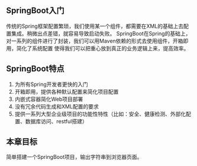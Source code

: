 ## SpringBoot入门
传统的Spring框架配置繁琐，我们使用某一个组件，都需要在XML的基础上去配置集成。稍微出点差错，就容易导致启动失败。
SpringBoot在Spring的基础上，对一系列的组件进行了封装，我们可以用Maven依赖的形式去使用组件，开箱即用，简化了系统配置
使得我们可以把重心放到真正的业务逻辑上来，提高效率。

## SpringBoot特点
1. 为所有Spring开发者更快的入门
2. 开箱即用，提供各种默认配置来简化项目配置
3. 内嵌式容器简化Web项目部署
4. 没有冗余代码生成和XML配置的要求
5. 提供一系列大型企业级项目的功能性特性（比如：安全、健康检测、外部化配置、数据库访问、restful搭建）

## 本章目标
简单搭建一个SpringBoot项目，输出字符串到浏览器页面。